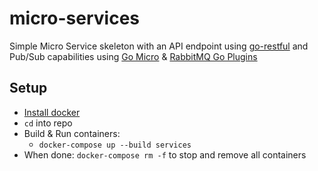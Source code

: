 # micro-services
Simple Micro Service skeleton with an API endpoint using [go-restful](https://github.com/emicklei/go-restful) and Pub/Sub capabilities using [Go Micro](https://github.com/micro/go-micro) & [RabbitMQ Go Plugins](https://github.com/micro/go-plugins)

## Setup

* [Install docker](https://docs.docker.com/docker-for-mac/install/)
* `cd` into repo
* Build & Run containers:
  * `docker-compose up --build services`
* When done: `docker-compose rm -f` to stop and remove all containers
